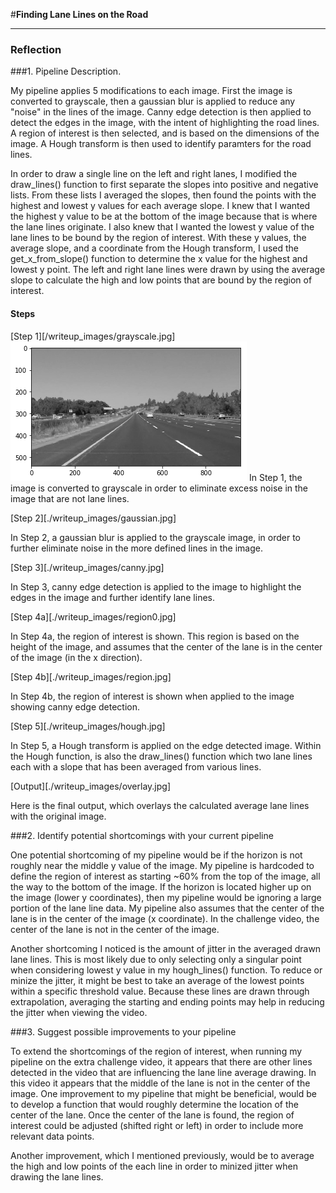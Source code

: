 #**Finding Lane Lines on the Road** 

---

### Reflection

###1. Pipeline Description.

My pipeline applies 5 modifications to each image.  First the image is converted to grayscale, then a gaussian blur is applied to reduce any "noise" in the lines of the image.  Canny edge detection is then applied to detect the edges in the image, with the intent of highlighting the road lines.  A region of interest is then selected, and is based on the dimensions of the image.  A Hough transform is then used to identify paramters for the road lines.

In order to draw a single line on the left and right lanes, I modified the draw_lines() function to first separate the slopes into positive and negative lists.  From these lists I averaged the slopes, then found the points with the highest and lowest y values for each average slope.  I knew that I wanted the highest y value to be at the bottom of the image because that is where the lane lines originate.  I also knew that I wanted the lowest y value of the lane lines to be bound by the region of interest.  With these y values, the average slope, and a coordinate from the Hough transform, I used the get_x_from_slope() function to determine the x value for the highest and lowest y point.  The left and right lane lines were drawn by using the average slope to calculate the high and low points that are bound by the region of interest.

#### Steps
[Step 1][/writeup_images/grayscale.jpg]
<img src="/writeup_images/grayscale.jpg" alt="Grayscale" />
In Step 1, the image is converted to grayscale in order to eliminate excess noise in the image that are not lane lines.

[Step 2][./writeup_images/gaussian.jpg]

In Step 2, a gaussian blur is applied to the grayscale image, in order to further eliminate noise in the more defined lines in the image.

[Step 3][./writeup_images/canny.jpg]

In Step 3, canny edge detection is applied to the image to highlight the edges in the image and further identify lane lines.

[Step 4a][./writeup_images/region0.jpg]

In Step 4a, the region of interest is shown.  This region is based on the height of the image, and assumes that the center of the lane is in the center of the image (in the x direction).

[Step 4b][./writeup_images/region.jpg]

In Step 4b, the region of interest is shown when applied to the image showing canny edge detection.

[Step 5][./writeup_images/hough.jpg]

In Step 5, a Hough transform is applied on the edge detected image.  Within the Hough function, is also the draw_lines() function which two lane lines each with a slope that has been averaged from various lines.

[Output][./writeup_images/overlay.jpg]

Here is the final output, which overlays the calculated average lane lines with the original image.



###2. Identify potential shortcomings with your current pipeline


One potential shortcoming of my pipeline would be if the horizon is not roughly near the middle y value of the image.  My pipeline is hardcoded to define the region of interest as starting ~60% from the top of the image, all the way to the bottom of the image.  If the horizon is located higher up on the image (lower y coordinates), then my pipeline would be ignoring a large portion of the lane line data.  My pipeline also assumes that the center of the lane is in the center of the image (x coordinate).  In the challenge video, the center of the lane is not in the center of the image.

Another shortcoming I noticed is the amount of jitter in the averaged drawn lane lines.  This is most likely due to only selecting only a singular point when considering lowest y value in my hough_lines() function.  To reduce or minize the jitter, it might be best to take an average of the lowest points within a specific threshold value.  Because these lines are drawn through extrapolation, averaging the starting  and ending points may help in reducing the jitter when viewing the video.


###3. Suggest possible improvements to your pipeline

To extend the shortcomings of the region of interest, when running my pipeline on the extra challenge video, it appears that there are other lines detected in the video that are influencing the lane line average drawing.  In this video it appears that the middle of the lane is not in the center of the image.  One improvement to my pipeline that might be beneficial, would be to develop a function that would roughly determine the location of the center of the lane.  Once the center of the lane is found, the region of interest could be adjusted (shifted right or left) in order to include more relevant data points.

Another improvement, which I mentioned previously, would be to average the high and low points of the each line in order to minized jitter when drawing the lane lines.